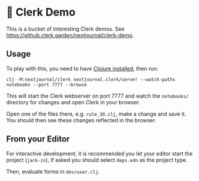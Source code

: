 # 🤹 Clerk Demo

This is a bucket of interesting Clerk demos. See https://github.clerk.garden/nextjournal/clerk-demo.

## Usage

To play with this, you need to have [Clojure
installed](https://clojure.org/guides/install_clojure), then run:

``` shell
clj -M:nextjournal/clerk nextjournal.clerk/serve! --watch-paths notebooks --port 7777 --browse
```

This will start the Clerk webserver on port 7777 and watch the
`notebooks/` directory for changes and open Clerk in your
browser. 

Open one of the files there, e.g. `rule_30.clj`, make a
change and save it. You should then see these changes reflected in the
browser.

## From your Editor

For interactive development, it is recommended you let your editor
start the project (`jack-in`), if asked you should select `deps.edn` as
the project type.

Then, evaluate forms in `dev/user.clj`.
